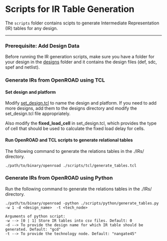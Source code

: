 # Scripts for IR Table Generation

The `scripts` folder contains scipts to generate Intermediate Representation (IR) tables for any design. 

---
### Prerequisite: Add Design Data

Before running the IR generation scripts, make sure you have a folder for your design in the [designs](./designs) folder and it contains the design files (def, sdc, spef and netlist).

### Generate IRs from OpenROAD using TCL

#### Set design and platform

Modify [set_design.tcl](./scripts/tcl/set_design.tcl) to name the design and platform. If you need to add more designs, add them to the designs directory and modify the set_design.tcl file appropriately.

Also modify the **fixed_load_cell** in set_design.tcl, which provides the type of cell that should be used to calculate the fixed load delay for cells.

#### Run OpenROAD and TCL scripts to generate relational tables

The following command to generate the relations tables in the ./IRs/ directory.

```./path/to/binary/openroad ./scripts/tcl/generate_tables.tcl```

### Generate IRs from OpenROAD using Python
Run the following command to generate the relations tables in the ./IRs/ directory.

```
./path/to/binary/openroad -python ./scripts/python/generate_tables.py -w 1 -d <design_name>  -t <tech_node>

Arguments of python script:
-w --> [0 | 1] Store IR tables into csv files. Default: 0
-d --> To provide the design name for which IR table should be generated. Default: "gcd"
-t --> To provide the technology node. Default: "nangate45"
```
